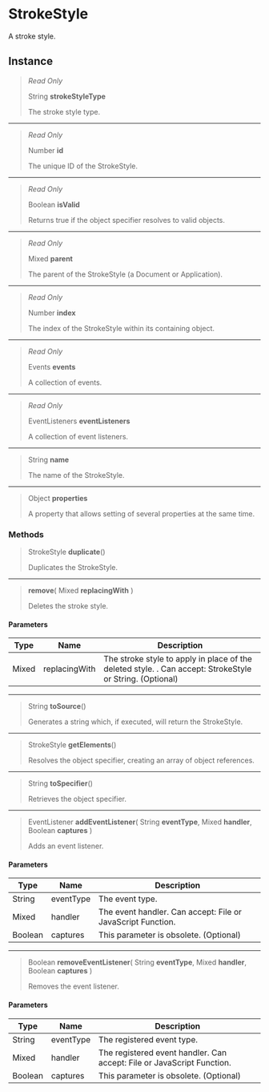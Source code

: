 # StrokeStyle
A stroke style.

## Instance
> *Read Only* 
> 
> String **strokeStyleType** 
>
> The stroke style type.
*** 
> *Read Only* 
> 
> Number **id** 
>
> The unique ID of the StrokeStyle.
*** 
> *Read Only* 
> 
> Boolean **isValid** 
>
> Returns true if the object specifier resolves to valid objects.
*** 
> *Read Only* 
> 
> Mixed **parent** 
>
> The parent of the StrokeStyle (a Document or Application).
*** 
> *Read Only* 
> 
> Number **index** 
>
> The index of the StrokeStyle within its containing object.
*** 
> *Read Only* 
> 
> Events **events** 
>
> A collection of events.
*** 
> *Read Only* 
> 
> EventListeners **eventListeners** 
>
> A collection of event listeners.
*** 
> String **name** 
>
> The name of the StrokeStyle.
*** 
> Object **properties** 
>
> A property that allows setting of several properties at the same time.

### Methods
> StrokeStyle **duplicate**()
> 
> Duplicates the StrokeStyle.
*** 
> **remove**( Mixed **replacingWith** )
> 
> Deletes the stroke style.
#### Parameters
| Type | Name | Description |
|---|---|---|
| Mixed | replacingWith | The stroke style to apply in place of the deleted style. . Can accept: StrokeStyle or String. (Optional) |

*** 
> String **toSource**()
> 
> Generates a string which, if executed, will return the StrokeStyle.
*** 
> StrokeStyle **getElements**()
> 
> Resolves the object specifier, creating an array of object references.
*** 
> String **toSpecifier**()
> 
> Retrieves the object specifier.
*** 
> EventListener **addEventListener**( String **eventType**, Mixed **handler**, Boolean **captures** )
> 
> Adds an event listener.
#### Parameters
| Type | Name | Description |
|---|---|---|
| String | eventType | The event type. |
| Mixed | handler | The event handler. Can accept: File or JavaScript Function. |
| Boolean | captures | This parameter is obsolete. (Optional) |

*** 
> Boolean **removeEventListener**( String **eventType**, Mixed **handler**, Boolean **captures** )
> 
> Removes the event listener.
#### Parameters
| Type | Name | Description |
|---|---|---|
| String | eventType | The registered event type. |
| Mixed | handler | The registered event handler. Can accept: File or JavaScript Function. |
| Boolean | captures | This parameter is obsolete. (Optional) |


